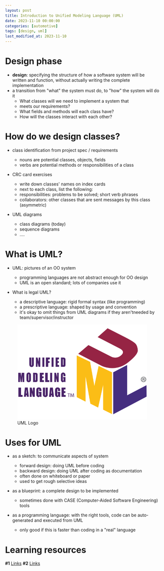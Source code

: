 ```yaml
---
layout: post
title: Introduction to Unified Modeling Language (UML)
date: 2023-11-10 00:00:00
categories: [automotive]
tags: [design, uml]
last_modified_at: 2023-11-10
---
```



# Design phase

* **design**: specifying the structure of how a software system will be written and function, without actually writing the complete implementation
* a transition from "what" the system must do, to "how" the system will do it 
  * What classes will we need to implement a system that
  * meets our requirements?
  * What fields and methods will each class have?
  * How will the classes interact with each other?

# How do we design classes?

* class identification from project spec / requirements
  * nouns are potential classes, objects, fields
  * verbs are potential methods or responsibilities of a class

* CRC card exercises
  * write down classes' names on index cards
  * next to each class, list the following:
  * responsibilities: problems to be solved; short verb phrases
  * collaborators: other classes that are sent messages by this class (asymmetric)
* UML diagrams
  * class diagrams (today)
  * sequence diagrams
  * ....

# What is UML?

* UML: pictures of an OO system
  * programming languages are not abstract enough for OO design
  * UML is an open standard; lots of companies use it

* What is legal UML?
  * a descriptive language: rigid formal syntax (like programming)
  * a prescriptive language: shaped by usage and convention
  * it's okay to omit things from UML diagrams if they aren'tneeded by team/supervisor/instructor


<figure>
  <img src="/assets/img/blogs/automotive/UML_logo.svg.png" alt="UML Logo">
  <figcaption>UML Logo</figcaption>
</figure>

# Uses for UML

* as a sketch: to communicate aspects of system
  * forward design: doing UML before coding
  * backward design: doing UML after coding as documentation
  * often done on whiteboard or paper
  * used to get rough selective ideas

* as a blueprint: a complete design to be implemented
  * sometimes done with CASE (Computer-Aided Software Engineering) tools

* as a programming language: with the right tools, code can be auto-generated and executed from UML
  * only good if this is faster than coding in a "real" language

# Learning resources

**#1** [Links](https://courses.cs.washington.edu/courses/cse403/11sp/lectures/lecture08-uml1.pdf)
**#2** [Links](https://users.soict.hust.edu.vn/trungtt/uploads/slides/OOP_Bai13(vi).pdf)